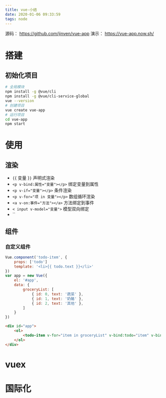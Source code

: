 ```yaml
---
title: vue-小结
date: 2020-01-06 09:33:59
tags: node
---
```


源码： https://github.com/jinven/vue-app
演示： https://vue-app.now.sh/

<!-- more -->

# 搭建

## 初始化项目

```sh
# 全局模块
npm install -g @vue/cli
npm install -g @vue/cli-service-global
vue --version
# 创建项目
vue create vue-app
# 运行项目
cd vue-app
npm start
```

# 使用

## 渲染

- `{`{ 变量 }`}` 声明式渲染
- `<p v-bind:属性="变量"></p>` 绑定变量到属性
- `<p v-if="变量"></p>` 条件渲染
- `<p v-for="项 in 变量"></p>` 数组循环渲染
- `<a v-on:事件="方法"></a>` 方法绑定到事件
- `< input v-model="变量">` 模型双向绑定
- ``

## 组件

### 自定义组件

```js
Vue.component('todo-item', {
    props: ['todo']
    template: '<li>{{ todo.text }}</li>'
})
var app = new Vue({
    el: '#app',
    data: {
        groceryList: [
            { id: 0, text: '蔬菜' },
            { id: 1, text: '奶酪' },
            { id: 2, text: '其他' },
        ]
    }
})
```

```html
<div id="app">
    <ol>
        <todo-item v-for="item in groceryList" v-bind:todo="item" v-bind:key="item.id"></todo-item>
    </ol>
</div>
```

# vuex

# 国际化